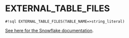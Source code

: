 # EXTERNAL_TABLE_FILES


`#!sql EXTERNAL_TABLE_FILES(TABLE_NAME=>string_literal)`

[See here for the Snowflake documentation](https://docs.snowflake.com/en/sql-reference/functions/external_table_files).

